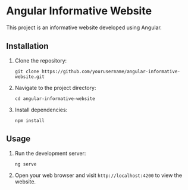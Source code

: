 # Angular Informative Website

This project is an informative website developed using Angular.

## Installation

1. Clone the repository:

    ```
    git clone https://github.com/yourusername/angular-informative-website.git
    ```

2. Navigate to the project directory:

    ```
    cd angular-informative-website
    ```

3. Install dependencies:

    ```
    npm install
    ```

## Usage

1. Run the development server:

    ```
    ng serve
    ```

2. Open your web browser and visit `http://localhost:4200` to view the website.
